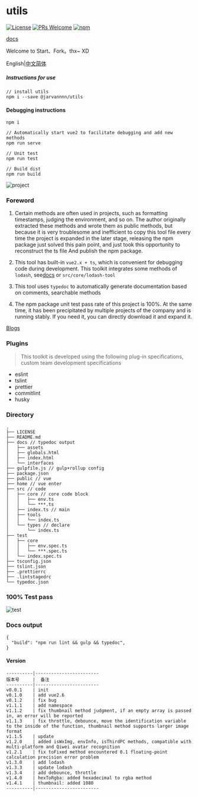 # utils
[![License](https://img.shields.io/badge/license-MIT-blue.svg)](LICENSE)
[![PRs Welcome](https://img.shields.io/badge/PRs-welcome-brightgreen.svg)](https://github.com/BestJarvan/utils-tools)
[![npm](https://img.shields.io/bundlephobia/min/@jarvannnn/utils/0.0.11)](https://www.npmjs.com/package/@jarvannnn/utils)

[docs](https://bestjarvan.github.io/utils-tools/)

Welcome to Start、Fork。thx~   XD

English|[中文简体](./README-ZH.md)

##### Instructions for use

```
// install utils
npm i --save @jarvannnn/utils
```

#### Debugging instructions
```
npm i

// Automatically start vue2 to facilitate debugging and add new methods
npm run serve

// Unit test
npm run test

// Build dist
npm run build
```

![project](https://fastly.jsdelivr.net/gh/BestJarvan/pic-imgs/imgs/202201171509895.png)

### Foreword
1. Certain methods are often used in projects, such as formatting timestamps, judging the environment, and so on.
The author originally extracted these methods and wrote them as public methods, but because it is very troublesome and inefficient to copy this tool file every time the project is expanded in the later stage, releasing the npm package just solved this pain point, and just took this opportunity to reconstruct the ts file And publish the npm package.

2. This tool has built-in `vue2.x + ts`, which is convenient for debugging code during development.
This toolkit integrates some methods of `lodash`, see[docs](https://bestjarvan.github.io/utils-tools/docs/interfaces/lodashtool.html) or `src/core/lodash-tool`  

3. This tool uses `typedoc` to automatically generate documentation based on comments, searchable methods

4. The npm package unit test pass rate of this project is 100%. At the same time, it has been precipitated by multiple projects of the company and is running stably. If you need it, you can directly download it and expand it.

[Blogs](https://bestjarvan.gitee.io/2020/04/14/npm/Typescript+verdaccio/index.html)



### Plugins
> This toolkit is developed using the following plug-in specifications, custom team development specifications
- eslint
- tslint
- prettier
- commitlint
- husky

### Directory
```
.
├── LICENSE
├── README.md
├── docs // typedoc output
│   ├── assets
│   ├── globals.html
│   ├── index.html
│   └── interfaces
├── gulpfile.js // gulp+rollup config
├── package.json
├── public // vue
├── home // vue enter
├── src // code
│   ├── core // core code block
│   │   ├── env.ts
│   │   └── ***.ts
│   ├── index.ts // main
│   ├── tools
│   │   └── index.ts
│   └── types // declare
│       └── index.ts
├── test
│   ├── core
│   │   ├── env.spec.ts
│   │   └── ***.spec.ts
│   └── index.spec.ts
├── tsconfig.json
├── tslint.json
├── .prettierrc
├── .lintstagedrc
└── typedoc.json
```

### 100% Test pass

![test](https://fastly.jsdelivr.net/gh/BestJarvan/pic-imgs/imgs/202201171509157.png)

### Docs output
```
{
  "build": "npm run lint && gulp && typedoc",
}

```

#### Version

```
----------|------------------------
版本号     |  备注
----------|------------------------
v0.0.1    | init
v0.1.0    | add vue2.6
v0.1.2    | fix bug
v1.1.1    | add namespace
v1.1.2    | fix thumbnail method judgment, if an empty array is passed in, an error will be reported
v1.1.3    | fix throttle, debounce, move the identification variable to the inside of the function, thumbnail method supports larger image format
v1.1.5    | update
v1.2.0    | added isWxImg, envInfo, isThirdPC methods, compatible with multi-platform and Qiwei avatar recognition
v1.2.1    | fix toFixed method encountered 0.1 floating-point calculation precision error problem
v1.3.0    | add lodash
v1.3.3    | update lodash
v1.3.4    | add debounce, throttle
v1.4.0    | hexToRgba: added hexadecimal to rgba method
v1.4.1    | thumbnail: added 1080
----------|------------------------
```
